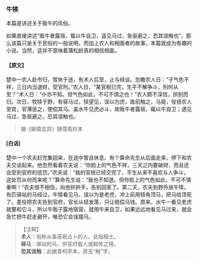 <script type="text/javascript">
    var head = document.getElementsByTagName('head')[0];
    cssURL = '/public/liao.css';
    linkTag = document.createElement('link');
    linkTag.href = cssURL;
    linkTag.setAttribute('type','text/css');
    linkTag.setAttribute('rel','stylesheet');
    head.appendChild(linkTag);
</script>
### 牛犊

本篇是讲述关于贩牛的风俗。

如果直接讲述“贩牛者露宿，辄以牛自卫，遥见马过，急驱避之，恐其误触也”，那么该篇只是关于民俗的一般说明，而加上农人和相面者的故事，本篇就成为有趣的小说。当然，这并不意味着蒲松龄真的相信相面。

#### 【原文】
<section>
楚中一农人赴市归，暂休于途，有术人后至，止与倾谈。忽瞻农人日：“子气色不祥，三日内当退财，受官刑。”农人日，“某官税已完，生平不解争斗，刑何从至？”术人日：“仆亦不知。但气色如此，不可不慎之也！”农人颇不深信，拱别而归。次日，牧犊于野，有驿马过，犊望见，误以为虎，直前触之，马毙，役扭农人至宫，官薄惩之，使偿其马。盖水牛见虎必斗，故贩牛者露宿，辄以牛自卫；遇见马过，急驱避之，恐其误触也。

</section>

> 据《聊斋志异》铸雪斋抄本

#### [白话]
<aside>

楚中一个农夫赶完集回来，在途中暂且休息。有个算命先生从后面走来，停下和农夫交谈起来。他忽然看着农夫说：“你脸上的气色不祥，三天之内要破财，而且还会受到官府的惩罚。”农夫说：“我的官税已经交完了，平生从来不喜欢与人争斗，这处罚从何而来呢？”算命先生说：“我也不知道。但你脸上的气色如此，不可不慎重啊！”农夫很不相信，向他拱拱手，告别回家了。第二天，农夫到野外放牛犊，有匹驿站的马经过，牛犊看见马，误以为是老虎，冲上前用犄角顶马，把马给顶死了。差役把农夫告到官府，官长从轻发落，只让赔偿马钱。原来，水牛一看见老虎就要和它斗，所以牛贩子露地宿营，就用牛来自卫，如果远远地看见马过来，就会急忙把牛赶走避开，唯恐它会误撞马。

</aside>

> 【注释】  
<b>术人</b>：俗称从事巫祝占卜的人，此指相士。  
<b>驿马</b>：驿站的马，供官府载人或邮传之用。  
<b>恐其误触</b>：此据青柯亭本，原无“触”字。  
